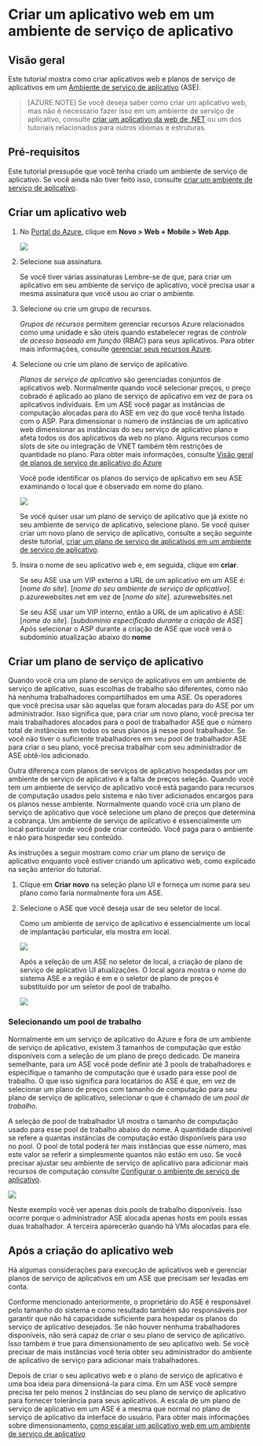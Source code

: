 <properties
    pageTitle="Criar um aplicativo web em um ambiente de serviço de aplicativo"
    description="Aprenda a criar aplicativos web e aplicativo planos de serviço em um ambiente de serviço de aplicativo"
    services="app-service"
    documentationCenter=""
    authors="ccompy"
    manager="stefsch"
    editor=""/>

<tags
    ms.service="app-service"
    ms.workload="web"
    ms.tgt_pltfrm="na"
    ms.devlang="na"
    ms.topic="article" 
    ms.date="10/17/2016"
    ms.author="ccompy"/>

# <a name="create-a-web-app-in-an-app-service-environment"></a>Criar um aplicativo web em um ambiente de serviço de aplicativo

## <a name="overview"></a>Visão geral

Este tutorial mostra como criar aplicativos web e planos de serviço de aplicativos em um [Ambiente de serviço de aplicativo](app-service-app-service-environment-intro.md) (ASE). 

> [AZURE.NOTE] Se você deseja saber como criar um aplicativo web, mas não é necessário fazer isso em um ambiente de serviço de aplicativo, consulte [criar um aplicativo da web de .NET](web-sites-dotnet-get-started.md) ou um dos tutoriais relacionados para outros idiomas e estruturas.

## <a name="prerequisites"></a>Pré-requisitos

Este tutorial pressupõe que você tenha criado um ambiente de serviço de aplicativo. Se você ainda não tiver feito isso, consulte [criar um ambiente de serviço de aplicativo](app-service-web-how-to-create-an-app-service-environment.md). 

## <a name="create-a-web-app"></a>Criar um aplicativo web

1. No [Portal do Azure](https://portal.azure.com/), clique em **Novo > Web + Mobile > Web App**. 

    ![][1]

2. Selecione sua assinatura.  

    Se você tiver várias assinaturas Lembre-se de que, para criar um aplicativo em seu ambiente de serviço de aplicativo, você precisa usar a mesma assinatura que você usou ao criar o ambiente. 

3. Selecione ou crie um grupo de recursos.

    *Grupos de recursos* permitem gerenciar recursos Azure relacionados como uma unidade e são úteis quando estabelecer regras de *controle de acesso baseado em função* (RBAC) para seus aplicativos. Para obter mais informações, consulte [gerenciar seus recursos Azure][ResourceGroups]. 

4. Selecione ou crie um plano de serviço de aplicativo.

    *Planos de serviço de aplicativo* são gerenciadas conjuntos de aplicativos web.  Normalmente quando você selecionar preços, o preço cobrado é aplicado ao plano de serviço de aplicativo em vez de para os aplicativos individuais. Em um ASE você pagar as instâncias de computação alocadas para do ASE em vez do que você tenha listado com o ASP.  Para dimensionar o número de instâncias de um aplicativo web dimensionar as instâncias do seu serviço de aplicativo plano e afeta todos os dos aplicativos da web no plano.  Alguns recursos como slots de site ou integração de VNET também têm restrições de quantidade no plano.  Para obter mais informações, consulte [Visão geral de planos de serviço de aplicativo do Azure](../app-service/azure-web-sites-web-hosting-plans-in-depth-overview.md)

    Você pode identificar os planos do serviço de aplicativo em seu ASE examinando o local que é observado em nome do plano.  

    ![][5]

    Se você quiser usar um plano de serviço de aplicativo que já existe no seu ambiente de serviço de aplicativo, selecione plano. Se você quiser criar um novo plano de serviço de aplicativo, consulte a seção seguinte deste tutorial, [criar um plano de serviço de aplicativos em um ambiente de serviço de aplicativo](#createplan).

5. Insira o nome de seu aplicativo web e, em seguida, clique em **criar**. 

    Se seu ASE usa um VIP externo a URL de um aplicativo em um ASE é: [*nome do site*]. [*nome do seu ambiente de serviço de aplicativo*]. p.azurewebsites.net em vez de [*nome do site*]. azurewebsites.net
    
    Se seu ASE usar um VIP interno, então a URL de um aplicativo é ASE: [*nome do site*]. [*subdomínio especificado durante a criação de ASE*]   
    Após selecionar o ASP durante a criação de ASE que você verá o subdomínio atualização abaixo do **nome**

## <a name="createplan"></a>Criar um plano de serviço de aplicativo

Quando você cria um plano de serviço de aplicativos em um ambiente de serviço de aplicativo, suas escolhas de trabalho são diferentes, como não há nenhuma trabalhadores compartilhados em uma ASE.  Os operadores que você precisa usar são aquelas que foram alocadas para do ASE por um administrador.  Isso significa que, para criar um novo plano, você precisa ter mais trabalhadores alocados para o pool de trabalhador ASE que o número total de instâncias em todos os seus planos já nesse pool trabalhador.  Se você não tiver o suficiente trabalhadores em seu pool de trabalhador ASE para criar o seu plano, você precisa trabalhar com seu administrador de ASE obtê-los adicionado.

Outra diferença com planos de serviços de aplicativo hospedadas por um ambiente de serviço de aplicativo é a falta de preços seleção.  Quando você tem um ambiente de serviço de aplicativo você está pagando para recursos de computação usados pelo sistema e não tiver adicionados encargos para os planos nesse ambiente.  Normalmente quando você cria um plano de serviço de aplicativo que você selecione um plano de preços que determina a cobrança.  Um ambiente de serviço de aplicativo é essencialmente um local particular onde você pode criar conteúdo.  Você paga para o ambiente e não para hospedar seu conteúdo.

As instruções a seguir mostram como criar um plano de serviço de aplicativo enquanto você estiver criando um aplicativo web, como explicado na seção anterior do tutorial.

1. Clique em **Criar novo** na seleção plano UI e forneça um nome para seu plano como faria normalmente fora um ASE.

2. Selecione o ASE que você deseja usar de seu seletor de local.

    Como um ambiente de serviço de aplicativo é essencialmente um local de implantação particular, ela mostra em local. 

    ![][2]

    Após a seleção de um ASE no seletor de local, a criação de plano de serviço de aplicativo UI atualizações.  O local agora mostra o nome do sistema ASE e a região é em e o seletor de plano de preços é substituído por um seletor de pool de trabalho.  

    ![][3]

### <a name="selecting-a-worker-pool"></a>Selecionando um pool de trabalho

Normalmente em um serviço de aplicativo do Azure e fora de um ambiente de serviço de aplicativo, existem 3 tamanhos de computação que estão disponíveis com a seleção de um plano de preço dedicado.  De maneira semelhante, para um ASE você pode definir até 3 pools de trabalhadores e especifique o tamanho de computação que é usado para esse pool de trabalho.  O que isso significa para locatários do ASE é que, em vez de selecionar um plano de preços com tamanho de computação para seu plano de serviço de aplicativo, selecionar o que é chamado de um *pool de trabalho*.  

A seleção de pool de trabalhador UI mostra o tamanho de computação usado para esse pool de trabalho abaixo do nome.  A quantidade disponível se refere a quantas instâncias de computação estão disponíveis para uso no pool.  O pool de total poderá ter mais instâncias que esse número, mas este valor se referir a simplesmente quantos não estão em uso.  Se você precisar ajustar seu ambiente de serviço de aplicativo para adicionar mais recursos de computação consulte [Configurar o ambiente de serviço de aplicativo](app-service-web-configure-an-app-service-environment.md).

![][4]

Neste exemplo você ver apenas dois pools de trabalho disponíveis. Isso ocorre porque o administrador ASE alocada apenas hosts em pools essas duas trabalhador.  A terceira aparecerão quando há VMs alocadas para ele.  

## <a name="after-web-app-creation"></a>Após a criação do aplicativo web

Há algumas considerações para execução de aplicativos web e gerenciar planos de serviço de aplicativos em um ASE que precisam ser levadas em conta.  

Conforme mencionado anteriormente, o proprietário do ASE é responsável pelo tamanho do sistema e como resultado também são responsáveis por garantir que não há capacidade suficiente para hospedar os planos do serviço de aplicativo desejados. Se não houver nenhuma trabalhadores disponíveis, não será capaz de criar o seu plano de serviço de aplicativo.  Isso também é true para dimensionamento de seu aplicativo web.  Se você precisar de mais instâncias você teria obter seu administrador do ambiente de aplicativo de serviço para adicionar mais trabalhadores.

Depois de criar o seu aplicativo web e o plano de serviço de aplicativo é uma boa ideia para dimensioná-la para cima.  Em um ASE você sempre precisa ter pelo menos 2 instâncias do seu plano de serviço de aplicativo para fornecer tolerância para seus aplicativos.  A escala de um plano de serviço de aplicativo em um ASE é a mesma que normal no plano de serviço de aplicativo da interface do usuário.  Para obter mais informações sobre dimensionamento, [como escalar um aplicativo web em um ambiente de serviço de aplicativo](app-service-web-scale-a-web-app-in-an-app-service-environment.md)

<!--Image references-->
[1]: ./media/app-service-web-how-to-create-a-web-app-in-an-ase/createaspnewwebapp.png
[2]: ./media/app-service-web-how-to-create-a-web-app-in-an-ase/createasplocation.png
[3]: ./media/app-service-web-how-to-create-a-web-app-in-an-ase/createaspselected.png
[4]: ./media/app-service-web-how-to-create-a-web-app-in-an-ase/createaspworkerpool.png
[5]: ./media/app-service-web-how-to-create-a-web-app-in-an-ase/selectaspinase.png

<!--Links-->
[WhatisASE]: http://azure.microsoft.com/documentation/articles/app-service-app-service-environment-intro/
[Appserviceplans]: http://azure.microsoft.com/documentation/articles/azure-web-sites-web-hosting-plans-in-depth-overview/
[HowtoCreateASE]: http://azure.microsoft.com/documentation/articles/app-service-web-how-to-create-an-app-service-environment/
[HowtoScale]: http://azure.microsoft.com/documentation/articles/app-service-web-scale-a-web-app-in-an-app-service-environment
[HowtoConfigureASE]: http://azure.microsoft.com/documentation/articles/app-service-web-configure-an-app-service-environment
[ResourceGroups]: http://azure.microsoft.com/documentation/articles/resource-group-portal/
[AzurePowershell]: http://azure.microsoft.com/documentation/articles/powershell-install-configure/
